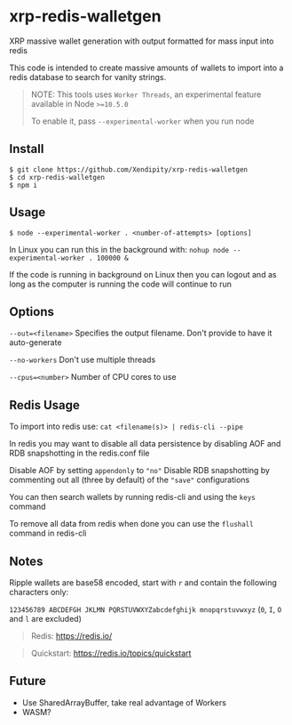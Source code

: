 # xrp-redis-walletgen

XRP massive wallet generation with output formatted for mass input into redis

This code is intended to create massive amounts of wallets to import into a redis database to search for vanity strings.

> NOTE: This tools uses `Worker Threads`, an experimental feature available in Node `>=10.5.0`
>
> To enable it, pass `--experimental-worker` when you run node

## Install

```shell
$ git clone https://github.com/Xendipity/xrp-redis-walletgen
$ cd xrp-redis-walletgen
$ npm i
```

## Usage

```shell
$ node --experimental-worker . <number-of-attempts> [options]
```

In Linux you can run this in the background with: `nohup node --experimental-worker . 100000 &`

If the code is running in background on Linux then you can logout and as long as the computer is running the code will continue to run

## Options

`--out=<filename>` Specifies the output filename. Don't provide to have it auto-generate

`--no-workers` Don't use multiple threads

`--cpus=<number>` Number of CPU cores to use

## Redis Usage

To import into redis use: `cat <filename(s)> | redis-cli --pipe`

In redis you may want to disable all data persistence by disabling AOF and RDB snapshotting in the redis.conf file

Disable AOF by setting `appendonly` to `"no"`
Disable RDB snapshotting by commenting out all (three by default) of the `"save"` configurations

You can then search wallets by running redis-cli and using the `keys` command

To remove all data from redis when done you can use the `flushall` command in redis-cli

## Notes

Ripple wallets are base58 encoded, start with `r` and contain the following characters only:

`123456789 ABCDEFGH JKLMN PQRSTUVWXYZabcdefghijk mnopqrstuvwxyz` (`0`, `I`, `O` and `l` are excluded)

> Redis: https://redis.io/

> Quickstart: https://redis.io/topics/quickstart

## Future

- Use SharedArrayBuffer, take real advantage of Workers
- WASM?
